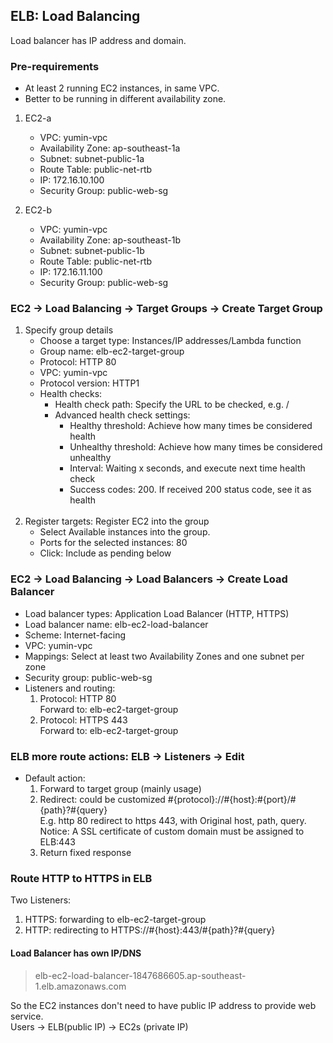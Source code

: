 ## ELB: Load Balancing

Load balancer has IP address and domain.

### Pre-requirements

+ At least 2 running EC2 instances, in same VPC.
+ Better to be running in different availability zone.

1. EC2-a
    + VPC: yumin-vpc
    + Availability Zone: ap-southeast-1a
    + Subnet: subnet-public-1a
    + Route Table: public-net-rtb
    + IP: 172.16.10.100
    + Security Group: public-web-sg

2. EC2-b
    + VPC: yumin-vpc
    + Availability Zone: ap-southeast-1b
    + Subnet: subnet-public-1b
    + Route Table: public-net-rtb
    + IP: 172.16.11.100
    + Security Group: public-web-sg

### EC2 -> Load Balancing -> Target Groups -> Create Target Group

1. Specify group details
    + Choose a target type: Instances/IP addresses/Lambda function
    + Group name: elb-ec2-target-group
    + Protocol: HTTP 80
    + VPC: yumin-vpc
    + Protocol version: HTTP1
    + Health checks:
        + Health check path: Specify the URL to be checked, e.g. /
        + Advanced health check settings:
            + Healthy threshold: Achieve how many times be considered health
            + Unhealthy threshold: Achieve how many times be considered unhealthy
            + Interval: Waiting x seconds, and execute next time health check
            + Success codes: 200. If received 200 status code, see it as health
              <br><br>
2. Register targets: Register EC2 into the group
    + Select Available instances into the group.
    + Ports for the selected instances: 80
    + Click: Include as pending below

### EC2 -> Load Balancing -> Load Balancers -> Create Load Balancer

+ Load balancer types: Application Load Balancer (HTTP, HTTPS)
+ Load balancer name: elb-ec2-load-balancer
+ Scheme: Internet-facing
+ VPC: yumin-vpc
+ Mappings: Select at least two Availability Zones and one subnet per zone
+ Security group: public-web-sg
+ Listeners and routing:
    1. Protocol: HTTP 80<br>Forward to: elb-ec2-target-group
    2. Protocol: HTTPS 443<br>Forward to: elb-ec2-target-group

### ELB more route actions: ELB -> Listeners -> Edit

+ Default action:
    1. Forward to target group (mainly usage)
    2. Redirect: could be customized #{protocol}://#{host}:#{port}/#{path}?#{query}<br>
       E.g. http 80 redirect to https 443, with Original host, path, query. Notice: A SSL certificate of custom domain
       must be assigned to ELB:443
    3. Return fixed response

### Route HTTP to HTTPS in ELB

Two Listeners:

1. HTTPS: forwarding to elb-ec2-target-group
2. HTTP: redirecting to HTTPS://#{host}:443/#{path}?#{query}

#### Load Balancer has own IP/DNS

> elb-ec2-load-balancer-1847686605.ap-southeast-1.elb.amazonaws.com

So the EC2 instances don't need to have public IP address to provide web service.<br>
Users -> ELB(public IP) -> EC2s (private IP)


